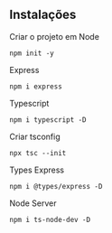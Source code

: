 ## Instalações
Criar o projeto em Node
```
npm init -y
```

Express
```
npm i express
```

Typescript
```
npm i typescript -D
```

Criar tsconfig
```
npx tsc --init
```

Types Express
```
npm i @types/express -D
```
Node Server
```
npm i ts-node-dev -D
```
